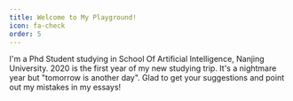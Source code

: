 ```yaml
---
title: Welcome to My Playground!
icon: fa-check
order: 5
---
```


I'm a Phd Student studying in School Of Artificial Intelligence, Nanjing University. 2020 is the first year of my new studying trip. It's a nightmare year but "tomorrow is another day". Glad to get your suggestions and point out my mistakes in my essays!

